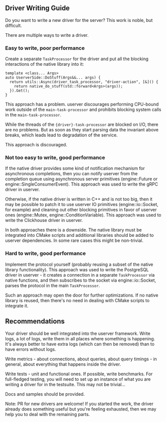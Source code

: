 ## Driver Writing Guide

Do you want to write a new driver for the server? This work is noble, but
difficult.

There are multiple ways to write a driver.


### Easy to write, poor performance

Create a separate `TaskProcessor` for the driver and put all the blocking
interactions of the native library into it:

```
template <class... Args>
auto UserverSide::DoStuff(Args&&... args) { 
  return utils::Async(driver_task_processor, "driver-action", [&]() {
    return native_do_stuff(std::forward<Args>(args));
  }).Get();
}
```

This approach has a problem. userver discourages performing CPU-bound
work outside of the `main-task-processor` and prohibits blocking system calls
in the `main-task-processor`.

While the threads of the `{driver}-task-processor` are blocked on I/O,
there are no problems. But as soon as they start parsing data the invariant
above breaks, which leads lead to degradation of the service.

This approach is discouraged.


### Not too easy to write, good performance

If the native driver provides some kind of notification mechanism for
asynchronous completions, then you can notify userver from the completion
queue using asynchronous server primitives (engine::Future or
engine::SingleConsumerEvent). This approach was used to write the gRPC driver
in userver.

Otherwise, if the native driver is written in C++ and is not too big, then
it may be possible to patch it to use userver IO primitives
(engine::io::Socket, for example) and cleaning out other blocking primitives
in favor of userver ones (engine::Mutex, engine::ConditionVariable). This
approach was used to write the Clickhouse driver in userver.

In both approaches there is a downside. The native library must be integrated
into CMake scripts and additional libraries should be added to userver
dependencies. In some rare cases this might be non-trivial.


### Hard to write, good performance

Implement the protocol yourself (probably reusing a subset of the native
library functionality).  This approach was used to write the PostgreSQL driver
in userver - it creates a
connection in a separate `TaskProcessor` via native functions, and then
subscribes to the socket via engine::io::Socket, parses the protocol in the
main `TaskProcessor`.

Such an approach may open the door for further optimizations. If no native
library is reused, then there's no need in dealing with CMake scripts to integrate it.


## Recommendations

Your driver should be well integrated into the userver framework. Write logs, a
lot of logs, write them in all places where something is happening.
It's always better to have extra logs (which can then be removed) than to have
errors without logs.

Write metrics - about connections, about queries, about query timings - in
general, about everything that happens inside the driver.

Write tests - unit and functional ones. If possible, write
benchmarks. For full-fledged testing, you will need to
set up an instance of what you are writing a driver for in the testsuite.
This may not be trivial...

Docs and samples should be provided.

Note: PR for new drivers are welcome! If you started the work, the driver
already does something useful but you're feeling exhausted, then we may
help you to deal with the remaining parts.
